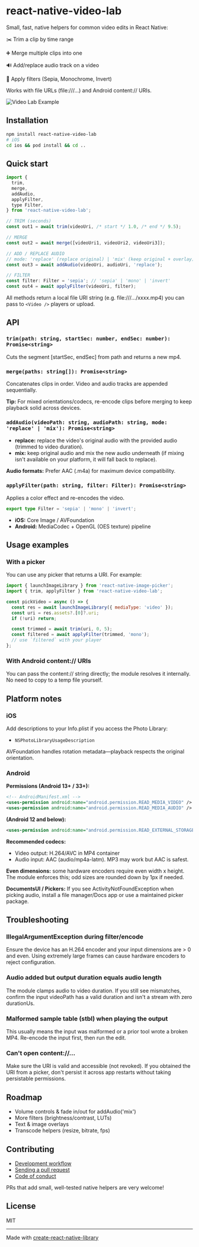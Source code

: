 # react-native-video-lab

Small, fast, native helpers for common video edits in React Native:

✂️ Trim a clip by time range

➕ Merge multiple clips into one

🔊 Add/replace audio track on a video

🎨 Apply filters (Sepia, Monochrome, Invert)

Works with file URLs (file:///...) and Android content:// URIs.

![Video Lab Example](assets/example.png)

## Installation

```sh
npm install react-native-video-lab
# iOS
cd ios && pod install && cd ..
```

## Quick start

```js
import {
  trim,
  merge,
  addAudio,
  applyFilter,
  type Filter,
} from 'react-native-video-lab';

// TRIM (seconds)
const out1 = await trim(videoUri, /* start */ 1.0, /* end */ 9.5);

// MERGE
const out2 = await merge([videoUri1, videoUri2, videoUri3]);

// ADD / REPLACE AUDIO
// mode: 'replace' (replace original) | 'mix' (keep original + overlay) — see notes below
const out3 = await addAudio(videoUri, audioUri, 'replace');

// FILTER
const filter: Filter = 'sepia'; // 'sepia' | 'mono' | 'invert'
const out4 = await applyFilter(videoUri, filter);
```

All methods return a local file URI string (e.g. file:///.../xxxx.mp4) you can pass to `<Video />` players or upload.

## API

### `trim(path: string, startSec: number, endSec: number): Promise<string>`

Cuts the segment [startSec, endSec] from path and returns a new mp4.

### `merge(paths: string[]): Promise<string>`

Concatenates clips in order. Video and audio tracks are appended sequentially.

**Tip:** For mixed orientations/codecs, re-encode clips before merging to keep playback solid across devices.

### `addAudio(videoPath: string, audioPath: string, mode: 'replace' | 'mix'): Promise<string>`

- **replace:** replace the video's original audio with the provided audio (trimmed to video duration).
- **mix:** keep original audio and mix the new audio underneath (if mixing isn't available on your platform, it will fall back to replace).

**Audio formats:** Prefer AAC (.m4a) for maximum device compatibility.

### `applyFilter(path: string, filter: Filter): Promise<string>`

Applies a color effect and re-encodes the video.

```ts
export type Filter = 'sepia' | 'mono' | 'invert';
```

- **iOS:** Core Image / AVFoundation
- **Android:** MediaCodec + OpenGL (OES texture) pipeline

## Usage examples

### With a picker

You can use any picker that returns a URI. For example:

```js
import { launchImageLibrary } from 'react-native-image-picker';
import { trim, applyFilter } from 'react-native-video-lab';

const pickVideo = async () => {
  const res = await launchImageLibrary({ mediaType: 'video' });
  const uri = res.assets?.[0]?.uri;
  if (!uri) return;

  const trimmed = await trim(uri, 0, 5);
  const filtered = await applyFilter(trimmed, 'mono');
  // use `filtered` with your player
};
```

### With Android content:// URIs

You can pass the content:// string directly; the module resolves it internally. No need to copy to a temp file yourself.

## Platform notes

### iOS

Add descriptions to your Info.plist if you access the Photo Library:

- `NSPhotoLibraryUsageDescription`

AVFoundation handles rotation metadata—playback respects the original orientation.

### Android

**Permissions (Android 13+ / 33+):**

```xml
<!-- AndroidManifest.xml -->
<uses-permission android:name="android.permission.READ_MEDIA_VIDEO" />
<uses-permission android:name="android.permission.READ_MEDIA_AUDIO" />
```

**(Android 12 and below):**

```xml
<uses-permission android:name="android.permission.READ_EXTERNAL_STORAGE" />
```

**Recommended codecs:**

- Video output: H.264/AVC in MP4 container
- Audio input: AAC (audio/mp4a-latm). MP3 may work but AAC is safest.

**Even dimensions:** some hardware encoders require even width x height. The module enforces this; odd sizes are rounded down by 1px if needed.

**DocumentsUI / Pickers:** If you see ActivityNotFoundException when picking audio, install a file manager/Docs app or use a maintained picker package.

## Troubleshooting

### IllegalArgumentException during filter/encode

Ensure the device has an H.264 encoder and your input dimensions are > 0 and even. Using extremely large frames can cause hardware encoders to reject configuration.

### Audio added but output duration equals audio length

The module clamps audio to video duration. If you still see mismatches, confirm the input videoPath has a valid duration and isn't a stream with zero durationUs.

### Malformed sample table (stbl) when playing the output

This usually means the input was malformed or a prior tool wrote a broken MP4. Re-encode the input first, then run the edit.

### Can't open content://...

Make sure the URI is valid and accessible (not revoked). If you obtained the URI from a picker, don't persist it across app restarts without taking persistable permissions.

## Roadmap

- Volume controls & fade in/out for addAudio('mix')
- More filters (brightness/contrast, LUTs)
- Text & image overlays
- Transcode helpers (resize, bitrate, fps)

## Contributing

- [Development workflow](CONTRIBUTING.md#development-workflow)
- [Sending a pull request](CONTRIBUTING.md#sending-a-pull-request)
- [Code of conduct](CODE_OF_CONDUCT.md)

PRs that add small, well-tested native helpers are very welcome!

## License

MIT

---

Made with [create-react-native-library](https://github.com/callstack/react-native-builder-bob)
